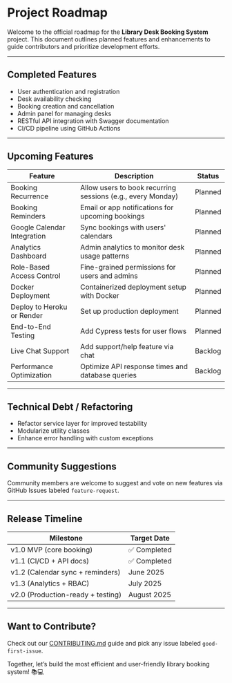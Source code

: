 #  Project Roadmap

Welcome to the official roadmap for the **Library Desk Booking System** project. This document outlines planned features and enhancements to guide contributors and prioritize development efforts.

---

##  Completed Features
- User authentication and registration
- Desk availability checking
- Booking creation and cancellation
- Admin panel for managing desks
- RESTful API integration with Swagger documentation
- CI/CD pipeline using GitHub Actions

---

##  Upcoming Features

| Feature | Description | Status |
|--------|-------------|--------|
| Booking Recurrence | Allow users to book recurring sessions (e.g., every Monday) | Planned |
| Booking Reminders | Email or app notifications for upcoming bookings | Planned |
| Google Calendar Integration | Sync bookings with users' calendars | Planned |
| Analytics Dashboard | Admin analytics to monitor desk usage patterns | Planned |
| Role-Based Access Control | Fine-grained permissions for users and admins | Planned |
| Docker Deployment | Containerized deployment setup with Docker | Planned |
| Deploy to Heroku or Render | Set up production deployment | Planned |
| End-to-End Testing | Add Cypress tests for user flows | Planned |
| Live Chat Support | Add support/help feature via chat | Backlog |
| Performance Optimization | Optimize API response times and database queries | Backlog |

---

##  Technical Debt / Refactoring
- Refactor service layer for improved testability
- Modularize utility classes
- Enhance error handling with custom exceptions

---

##  Community Suggestions
Community members are welcome to suggest and vote on new features via GitHub Issues labeled `feature-request`.

---

##  Release Timeline
| Milestone | Target Date |
|-----------|-------------|
| v1.0 MVP (core booking) | ✅ Completed |
| v1.1 (CI/CD + API docs) | ✅ Completed |
| v1.2 (Calendar sync + reminders) | June 2025 |
| v1.3 (Analytics + RBAC) | July 2025 |
| v2.0 (Production-ready + testing) | August 2025 |

---

##  Want to Contribute?
Check out our [CONTRIBUTING.md](CONTRIBUTING.md) guide and pick any issue labeled `good-first-issue`.

Together, let’s build the most efficient and user-friendly library booking system! 📚💻
